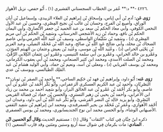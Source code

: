 ٤٢٢٦ -** د:** عُمَر بن الخطاب السجستاني القشيري (١) ، أَبُو حفص، نزيل الأهواز.

**رَوَى عَن:** آدم بْن أَبي إياس، وإسحاق بْن إبراهيم بْن العلاء الزبيدي، وإسماعيل بْن أبان الوراق، وأصبغ بْن الفرج، وحسان بْن غالب بْن نجيح المِصْرِي، وحسين بْن عبد الأول النخعي الكوفي، وأبي معاذ الحكم بْن سعد بن عبد الحميد بْن جعفر الأَنْصارِيّ، وأبي اليمان الحكم بْن نافع، وحماد بْن زيد الأشجعي الحرستاني، وسَعِيد بْن الحكم بْن أَبي مريم المِصْرِي (د) ، وسَعِيد بْن سُلَيْمان الواسطي، وسيف بْن عُبَيد اللَّه الجرمي،وأبي عاصم الضحاك بْن مخلد، وأبي صَالِح عَبد اللَّهِ بْن صالح، وعبد الله بْن مُحَمَّد النفيلي، وعبد العزيز بْن يَحْيَى الحراني (د) ، وعُبَيد اللَّه بْن موسى، وعُبَيد بْن يعيش وعثمان بن الهيثم المؤذن، وعَمْرو بن خالد الحراني، وعَمْرو بن أَبي سلمة التنيسي، وعَمْرو ابن عثمان الكِلابي الرَّقِّيّ، ومحمد بْن الصلت الأسدي، ومحمد ابن كثير الصنعاني، ومحمد بْن أَبي يعقوب الكرماني، ومحمد بْن يوسف الفريابي (د) ، ومعلى بْن أسد، ونعيم بْن حماد، وأبي الوليد هشام بْن عَبد المَلِك الطيالسي، ويوسف بْن عدي.

**رَوَى عَنه:** أَبُو داود، وإبراهيم بْن فهد بْن حَكِيم الساجي،** وأحمد بْن الصقر بْن ثوبان:** البَصْرِيّان، وأحمد بْن عبد الكريم العسكري الزعفراني، وأَبُو بَكْر أَحْمَد بْن عَمْرو بْن أَبي عاصم، وأبو بكر أَحْمَد بْن عَمْرو بْن عبد الخالق البزار، وأبو سَعِيد أحمد بن محمد بن زياد ابن الأعرابي، وأحمد بْن يحيى بْن زهير التستري، والحسن بْن حماد بْن فضالة القريعي البَصْرِيّ، وأبو يزيد خَالِد بْن النضر القرشي، وأَبُو بَكْر عَبد اللَّهِ بْن أَبي داود، وعبدان ابن أَحْمَد الأهوازي، وعُمَر بْن مُحَمَّد بن بجير السمرقندي، ومحمد ابن إبراهيم بْن سَعِيد الثقفي الأصبهاني الوشاء، وأبو الحسن محمد ابن نوح الجنديسابوري، ومحمد بْن يونس العصفري.

ذكره ابنُ حِبَّان فِي كتاب "الثقات" وَقَال (١) : مستقيم الحديث.**وَقَال أَبُو الحسين ابْن المنادي:** مات بكرمان فِي شوال سنة أربع وستين ومئتين وقد قارب التسعين (١) .